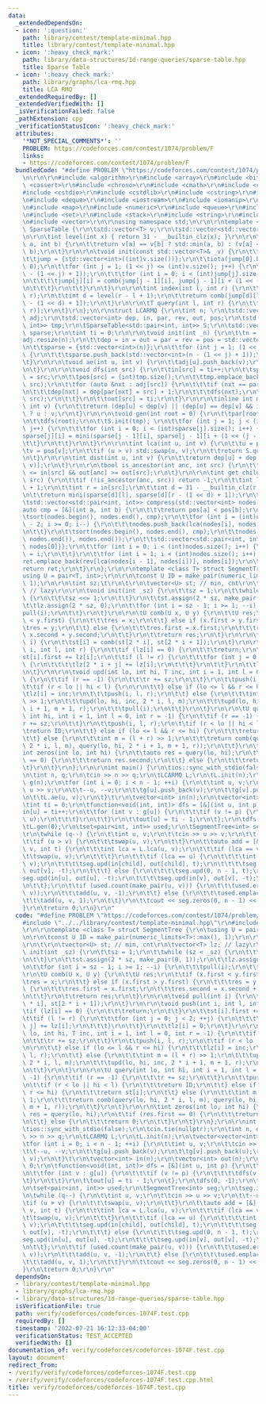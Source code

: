 ```yaml
---
data:
  _extendedDependsOn:
  - icon: ':question:'
    path: library/contest/template-minimal.hpp
    title: library/contest/template-minimal.hpp
  - icon: ':heavy_check_mark:'
    path: library/data-structures/1d-range-queries/sparse-table.hpp
    title: Sparse Table
  - icon: ':heavy_check_mark:'
    path: library/graphs/lca-rmq.hpp
    title: LCA RMQ
  _extendedRequiredBy: []
  _extendedVerifiedWith: []
  _isVerificationFailed: false
  _pathExtension: cpp
  _verificationStatusIcon: ':heavy_check_mark:'
  attributes:
    '*NOT_SPECIAL_COMMENTS*': ''
    PROBLEM: https://codeforces.com/contest/1074/problem/F
    links:
    - https://codeforces.com/contest/1074/problem/F
  bundledCode: "#define PROBLEM \"https://codeforces.com/contest/1074/problem/F\"\r\
    \n\r\n\r\n#include <algorithm>\r\n#include <array>\r\n#include <bitset>\r\n#include\
    \ <cassert>\r\n#include <chrono>\r\n#include <cmath>\r\n#include <complex>\r\n\
    #include <cstdio>\r\n#include <cstdlib>\r\n#include <cstring>\r\n#include <ctime>\r\
    \n#include <deque>\r\n#include <iostream>\r\n#include <iomanip>\r\n#include <list>\r\
    \n#include <map>\r\n#include <numeric>\r\n#include <queue>\r\n#include <random>\r\
    \n#include <set>\r\n#include <stack>\r\n#include <string>\r\n#include <unordered_map>\r\
    \n#include <vector>\r\n\r\nusing namespace std;\n\r\n\r\ntemplate <class T> struct\
    \ SparseTable {\r\n\tstd::vector<T> v;\r\n\tstd::vector<std::vector<int>> jump;\r\
    \n\r\n\tint level(int x) { return 31 - __builtin_clz(x); }\r\n\r\n\tint comb(int\
    \ a, int b) {\r\n\t\treturn v[a] == v[b] ? std::min(a, b) : (v[a] < v[b] ? a :\
    \ b);\r\n\t}\r\n\r\n\tvoid init(const std::vector<T>& _v) {\r\n\t\tv = _v;\r\n\
    \t\tjump = {std::vector<int>((int)v.size())};\r\n\t\tiota(jump[0].begin(), jump[0].end(),\
    \ 0);\r\n\t\tfor (int j = 1; (1 << j) <= (int)v.size(); j++) {\r\n\t\t\tjump.push_back(std::vector<int>((int)v.size()\
    \ - (1 << j) + 1));\r\n\t\t\tfor (int i = 0; i < (int)jump[j].size(); i++) {\r\
    \n\t\t\t\tjump[j][i] = comb(jump[j - 1][i], jump[j - 1][i + (1 << (j - 1))]);\r\
    \n\t\t\t}\r\n\t\t}\r\n\t}\r\n\r\n\tint index(int l, int r) {\r\n\t\tassert(l <=\
    \ r);\r\n\t\tint d = level(r - l + 1);\r\n\t\treturn comb(jump[d][l], jump[d][r\
    \ - (1 << d) + 1]);\r\n\t}\r\n\r\n\tT query(int l, int r) {\r\n\t\treturn v[index(l,\
    \ r)];\r\n\t}\r\n};\n\r\nstruct LCARMQ {\r\n\tint n; \r\n\tstd::vector<std::vector<int>>\
    \ adj;\r\n\tstd::vector<int> dep, in, par, rev, out, pos;\r\n\tstd::vector<std::pair<int,\
    \ int>> tmp;\r\n\tSparseTable<std::pair<int, int>> S;\r\n\tstd::vector<std::vector<int>>\
    \ sparse;\r\n\tint ti = 0;\r\n\r\n\tvoid init(int _n) {\r\n\t\tn = _n;\r\n\t\t\
    adj.resize(n);\r\n\t\tdep = in = out = par = rev = pos = std::vector<int>(n);\r\
    \n\t\tsparse = {std::vector<int>(n)};\r\n\t\tfor (int j = 1; (1 << j) <= n; j++)\
    \ {\r\n\t\t\tsparse.push_back(std::vector<int>(n - (1 << j) + 1));\r\n\t\t}\r\n\
    \t}\r\n\r\n\tvoid ae(int u, int v) {\r\n\t\tadj[u].push_back(v);\r\n\t\tadj[v].push_back(u);\r\
    \n\t}\r\n\r\n\tvoid dfs(int src) {\r\n\t\tin[src] = ti++;\r\n\t\tsparse[0][in[src]]\
    \ = src;\r\n\t\tpos[src] = (int)tmp.size();\r\n\t\ttmp.emplace_back(dep[src],\
    \ src);\r\n\t\tfor (auto &nxt : adj[src]) {\r\n\t\t\tif (nxt == par[src]) continue;\r\
    \n\t\t\tdep[nxt] = dep[par[nxt] = src] + 1;\r\n\t\t\tdfs(nxt);\r\n\t\t\ttmp.emplace_back(dep[src],\
    \ src);\r\n\t\t}\r\n\t\tout[src] = ti;\r\n\t}\r\n\r\n\tinline int mini(int u,\
    \ int v) {\r\n\t\treturn (dep[u] < dep[v] || (dep[u] == dep[v] && in[u] > in[v]))\
    \ ? u : v;\r\n\t}\r\n\r\n\tvoid gen(int root = 0) {\r\n\t\tpar[root] = root;\r\
    \n\t\tdfs(root);\r\n\t\tS.init(tmp); \r\n\t\tfor (int j = 1; j < (int)sparse.size();\
    \ j++) {\r\n\t\t\tfor (int i = 0; i < (int)sparse[j].size(); i++) {\r\n\t\t\t\t\
    sparse[j][i] = mini(sparse[j - 1][i], sparse[j - 1][i + (1 << (j - 1))]);\r\n\t\
    \t\t}\r\n\t\t}\r\n\t}\r\n\r\n\tint lca(int u, int v) {\r\n\t\tu = pos[u];\r\n\t\
    \tv = pos[v];\r\n\t\tif (u > v) std::swap(u, v);\r\n\t\treturn S.query(u, v).second;\r\
    \n\t}\r\n\r\n\tint dist(int u, int v) {\r\n\t\treturn dep[u] + dep[v] - 2 * dep[lca(u,\
    \ v)];\r\n\t}\r\n\r\n\tbool is_ancestor(int anc, int src) {\r\n\t\treturn in[anc]\
    \ <= in[src] && out[anc] >= out[src];\r\n\t}\r\n\r\n\tint get_child(int anc, int\
    \ src) {\r\n\t\tif (!is_ancestor(anc, src)) return -1;\r\n\t\tint l = in[anc]\
    \ + 1;\r\n\t\tint r = in[src];\r\n\t\tint d = 31 - __builtin_clz(r - l + 1);\r\
    \n\t\treturn mini(sparse[d][l], sparse[d][r - (1 << d) + 1]);\r\n\t}\r\n\t\r\n\
    \tstd::vector<std::pair<int, int>> compress(std::vector<int> nodes) {\r\n\t\t\
    auto cmp = [&](int a, int b) {\r\n\t\t\treturn pos[a] < pos[b];\r\n\t\t};\r\n\t\
    \tsort(nodes.begin(), nodes.end(), cmp);\r\n\t\tfor (int i = (int)nodes.size()\
    \ - 2; i >= 0; i--) {\r\n\t\t\tnodes.push_back(lca(nodes[i], nodes[i + 1]));\r\
    \n\t\t}\r\n\t\tsort(nodes.begin(), nodes.end(), cmp);\r\n\t\tnodes.erase(unique(nodes.begin(),\
    \ nodes.end()), nodes.end());\r\n\t\tstd::vector<std::pair<int, int>> ret{{0,\
    \ nodes[0]}};\r\n\t\tfor (int i = 0; i < (int)nodes.size(); i++) {\r\n\t\t\trev[nodes[i]]\
    \ = i;\r\n\t\t}\r\n\t\tfor (int i = 1; i < (int)nodes.size(); i++) {\r\n\t\t\t\
    ret.emplace_back(rev[lca(nodes[i - 1], nodes[i])], nodes[i]);\r\n\t\t}\r\n\t\t\
    return ret;\r\n\t}\r\n};\r\n\r\ntemplate <class T> struct SegmentTree {\r\n\t\
    using U = pair<T, int>;\r\n\r\n\tconst U ID = make_pair(numeric_limits<T>::max(),\
    \ 1);\r\n\r\n\tint sz;\t\r\n\t\r\n\tvector<U> st; // min, cnt\r\n\tvector<T> lz;\
    \ // lazy\r\n\r\n\tvoid init(int _sz) {\r\n\t\tsz = 1;\r\n\t\twhile (sz < _sz)\
    \ {\r\n\t\t\tsz <<= 1;\r\n\t\t}\r\n\t\tst.assign(2 * sz, make_pair(0, 1));\r\n\
    \t\tlz.assign(2 * sz, 0);\r\n\t\tfor (int i = sz - 1; i >= 1; --i) {\r\n\t\t\t\
    pull(i);\r\n\t\t}\r\n\t}\r\n\r\n\tU comb(U x, U y) {\r\n\t\tU res;\r\n\t\tif (x.first\
    \ < y.first) {\r\n\t\t\tres = x;\r\n\t\t} else if (x.first > y.first) {\r\n\t\t\
    \tres = y;\r\n\t\t} else {\r\n\t\t\tres.first = x.first;\r\n\t\t\tres.second =\
    \ x.second + y.second;\r\n\t\t}\r\n\t\treturn res;\r\n\t}\r\n\r\n\tvoid pull(int\
    \ i) {\r\n\t\tst[i] = comb(st[2 * i], st[2 * i + 1]);\r\n\t}\r\n\r\n\tvoid push(int\
    \ i, int l, int r) {\r\n\t\tif (lz[i] == 0) {\r\n\t\t\treturn;\r\n\t\t}\r\n\t\t\
    st[i].first += lz[i];\r\n\t\tif (l != r) {\r\n\t\t\tfor (int j = 0; j < 2; ++j)\
    \ {\r\n\t\t\t\tlz[2 * i + j] += lz[i];\r\n\t\t\t}\r\n\t\t}\r\n\t\tlz[i] = 0;\r\
    \n\t}\r\n\r\n\tvoid upd(int lo, int hi, T inc, int i = 1, int l = 0, int r = -1)\
    \ {\r\n\t\tif (r == -1) {\r\n\t\t\tr += sz;\r\n\t\t}\r\n\t\tpush(i, l, r);\r\n\
    \t\tif (r < lo || hi < l) {\r\n\r\n\t\t} else if (lo <= l && r <= hi) {\r\n\t\t\
    \tlz[i] = inc;\r\n\t\t\tpush(i, l, r);\r\n\t\t} else {\r\n\t\t\tint m = (l + r)\
    \ >> 1;\r\n\t\t\tupd(lo, hi, inc, 2 * i, l, m);\r\n\t\t\tupd(lo, hi, inc, 2 *\
    \ i + 1, m + 1, r);\r\n\t\t\tpull(i);\r\n\t\t}\r\n\t}\r\n\r\n\tU query(int lo,\
    \ int hi, int i = 1, int l = 0, int r = -1) {\r\n\t\tif (r == -1) {\r\n\t\t\t\
    r += sz;\r\n\t\t}\r\n\t\tpush(i, l, r);\r\n\t\tif (r < lo || hi < l) {\r\n\t\t\
    \treturn ID;\r\n\t\t} else if (lo <= l && r <= hi) {\r\n\t\t\treturn st[i];\r\n\
    \t\t} else {\r\n\t\t\tint m = (l + r) >> 1;\r\n\t\t\treturn comb(query(lo, hi,\
    \ 2 * i, l, m), query(lo, hi, 2 * i + 1, m + 1, r));\r\n\t\t}\r\n\t}\r\n\r\n\t\
    int zeros(int lo, int hi) {\r\n\t\tauto res = query(lo, hi);\r\n\t\tif (res.first\
    \ == 0) {\r\n\t\t\treturn res.second;\r\n\t\t} else {\r\n\t\t\treturn 0;\r\n\t\
    \t}\r\n\t}\r\n};\r\n\r\nint main() {\r\n\tios::sync_with_stdio(false);\r\n\tcin.tie(nullptr);\r\
    \n\tint n, q;\r\n\tcin >> n >> q;\r\n\tLCARMQ L;\r\n\tL.init(n);\r\n\tvector<vector<int>>\
    \ g(n);\r\n\tfor (int i = 0; i < n - 1; ++i) {\r\n\t\tint u, v;\r\n\t\tcin >>\
    \ u >> v;\r\n\t\t--u, --v;\r\n\t\tg[u].push_back(v);\r\n\t\tg[v].push_back(u);\r\
    \n\t\tL.ae(u, v);\r\n\t}\t\r\n\tvector<int> in(n);\r\n\tvector<int> out(n);\r\n\
    \tint ti = 0;\r\n\tfunction<void(int, int)> dfs = [&](int u, int p) {\r\n\t\t\
    in[u] = ti++;\r\n\t\tfor (int v : g[u]) {\r\n\t\t\tif (v != p) {\r\n\t\t\t\tdfs(v,\
    \ u);\r\n\t\t\t}\r\n\t\t}\r\n\t\tout[u] = ti - 1;\r\n\t};\r\n\tdfs(0, -1);\r\n\
    \tL.gen(0);\r\n\tset<pair<int, int>> used;\r\n\tSegmentTree<int> seg;\r\n\tseg.init(n);\t\
    \r\n\twhile (q--) {\r\n\t\tint u, v;\r\n\t\tcin >> u >> v;\r\n\t\t--u, --v;\r\n\
    \t\tif (u > v) {\r\n\t\t\tswap(u, v);\r\n\t\t}\r\n\t\tauto add = [&](int u, int\
    \ v, int t) {\r\n\t\t\tint lca = L.lca(u, v);\r\n\t\t\tif (lca == v) {\r\n\t\t\
    \t\tswap(u, v);\r\n\t\t\t}\r\n\t\t\tif (lca == u) {\r\n\t\t\t\tint child = L.get_child(u,\
    \ v);\r\n\t\t\t\tseg.upd(in[child], out[child], t);\r\n\t\t\t\tseg.upd(in[v],\
    \ out[v], -t);\r\n\t\t\t} else {\r\n\t\t\t\tseg.upd(0, n - 1, t);\r\n\t\t\t\t\
    seg.upd(in[u], out[u], -t);\r\n\t\t\t\tseg.upd(in[v], out[v], -t);\r\n\t\t\t}\r\
    \n\t\t};\r\n\t\tif (used.count(make_pair(u, v))) {\r\n\t\t\tused.erase(make_pair(u,\
    \ v));\r\n\t\t\tadd(u, v, -1);\r\n\t\t} else {\r\n\t\t\tused.emplace(u, v);\r\n\
    \t\t\tadd(u, v, 1);\r\n\t\t}\r\n\t\tcout << seg.zeros(0, n - 1) << '\\n';\r\n\t\
    }\r\n\treturn 0;\r\n}\r\n"
  code: "#define PROBLEM \"https://codeforces.com/contest/1074/problem/F\"\r\n\r\n\
    #include \"../../library/contest/template-minimal.hpp\"\r\n#include \"../../library/graphs/lca-rmq.hpp\"\
    \r\n\r\ntemplate <class T> struct SegmentTree {\r\n\tusing U = pair<T, int>;\r\
    \n\r\n\tconst U ID = make_pair(numeric_limits<T>::max(), 1);\r\n\r\n\tint sz;\t\
    \r\n\t\r\n\tvector<U> st; // min, cnt\r\n\tvector<T> lz; // lazy\r\n\r\n\tvoid\
    \ init(int _sz) {\r\n\t\tsz = 1;\r\n\t\twhile (sz < _sz) {\r\n\t\t\tsz <<= 1;\r\
    \n\t\t}\r\n\t\tst.assign(2 * sz, make_pair(0, 1));\r\n\t\tlz.assign(2 * sz, 0);\r\
    \n\t\tfor (int i = sz - 1; i >= 1; --i) {\r\n\t\t\tpull(i);\r\n\t\t}\r\n\t}\r\n\
    \r\n\tU comb(U x, U y) {\r\n\t\tU res;\r\n\t\tif (x.first < y.first) {\r\n\t\t\
    \tres = x;\r\n\t\t} else if (x.first > y.first) {\r\n\t\t\tres = y;\r\n\t\t} else\
    \ {\r\n\t\t\tres.first = x.first;\r\n\t\t\tres.second = x.second + y.second;\r\
    \n\t\t}\r\n\t\treturn res;\r\n\t}\r\n\r\n\tvoid pull(int i) {\r\n\t\tst[i] = comb(st[2\
    \ * i], st[2 * i + 1]);\r\n\t}\r\n\r\n\tvoid push(int i, int l, int r) {\r\n\t\
    \tif (lz[i] == 0) {\r\n\t\t\treturn;\r\n\t\t}\r\n\t\tst[i].first += lz[i];\r\n\
    \t\tif (l != r) {\r\n\t\t\tfor (int j = 0; j < 2; ++j) {\r\n\t\t\t\tlz[2 * i +\
    \ j] += lz[i];\r\n\t\t\t}\r\n\t\t}\r\n\t\tlz[i] = 0;\r\n\t}\r\n\r\n\tvoid upd(int\
    \ lo, int hi, T inc, int i = 1, int l = 0, int r = -1) {\r\n\t\tif (r == -1) {\r\
    \n\t\t\tr += sz;\r\n\t\t}\r\n\t\tpush(i, l, r);\r\n\t\tif (r < lo || hi < l) {\r\
    \n\r\n\t\t} else if (lo <= l && r <= hi) {\r\n\t\t\tlz[i] = inc;\r\n\t\t\tpush(i,\
    \ l, r);\r\n\t\t} else {\r\n\t\t\tint m = (l + r) >> 1;\r\n\t\t\tupd(lo, hi, inc,\
    \ 2 * i, l, m);\r\n\t\t\tupd(lo, hi, inc, 2 * i + 1, m + 1, r);\r\n\t\t\tpull(i);\r\
    \n\t\t}\r\n\t}\r\n\r\n\tU query(int lo, int hi, int i = 1, int l = 0, int r =\
    \ -1) {\r\n\t\tif (r == -1) {\r\n\t\t\tr += sz;\r\n\t\t}\r\n\t\tpush(i, l, r);\r\
    \n\t\tif (r < lo || hi < l) {\r\n\t\t\treturn ID;\r\n\t\t} else if (lo <= l &&\
    \ r <= hi) {\r\n\t\t\treturn st[i];\r\n\t\t} else {\r\n\t\t\tint m = (l + r) >>\
    \ 1;\r\n\t\t\treturn comb(query(lo, hi, 2 * i, l, m), query(lo, hi, 2 * i + 1,\
    \ m + 1, r));\r\n\t\t}\r\n\t}\r\n\r\n\tint zeros(int lo, int hi) {\r\n\t\tauto\
    \ res = query(lo, hi);\r\n\t\tif (res.first == 0) {\r\n\t\t\treturn res.second;\r\
    \n\t\t} else {\r\n\t\t\treturn 0;\r\n\t\t}\r\n\t}\r\n};\r\n\r\nint main() {\r\n\
    \tios::sync_with_stdio(false);\r\n\tcin.tie(nullptr);\r\n\tint n, q;\r\n\tcin\
    \ >> n >> q;\r\n\tLCARMQ L;\r\n\tL.init(n);\r\n\tvector<vector<int>> g(n);\r\n\
    \tfor (int i = 0; i < n - 1; ++i) {\r\n\t\tint u, v;\r\n\t\tcin >> u >> v;\r\n\
    \t\t--u, --v;\r\n\t\tg[u].push_back(v);\r\n\t\tg[v].push_back(u);\r\n\t\tL.ae(u,\
    \ v);\r\n\t}\t\r\n\tvector<int> in(n);\r\n\tvector<int> out(n);\r\n\tint ti =\
    \ 0;\r\n\tfunction<void(int, int)> dfs = [&](int u, int p) {\r\n\t\tin[u] = ti++;\r\
    \n\t\tfor (int v : g[u]) {\r\n\t\t\tif (v != p) {\r\n\t\t\t\tdfs(v, u);\r\n\t\t\
    \t}\r\n\t\t}\r\n\t\tout[u] = ti - 1;\r\n\t};\r\n\tdfs(0, -1);\r\n\tL.gen(0);\r\
    \n\tset<pair<int, int>> used;\r\n\tSegmentTree<int> seg;\r\n\tseg.init(n);\t\r\
    \n\twhile (q--) {\r\n\t\tint u, v;\r\n\t\tcin >> u >> v;\r\n\t\t--u, --v;\r\n\t\
    \tif (u > v) {\r\n\t\t\tswap(u, v);\r\n\t\t}\r\n\t\tauto add = [&](int u, int\
    \ v, int t) {\r\n\t\t\tint lca = L.lca(u, v);\r\n\t\t\tif (lca == v) {\r\n\t\t\
    \t\tswap(u, v);\r\n\t\t\t}\r\n\t\t\tif (lca == u) {\r\n\t\t\t\tint child = L.get_child(u,\
    \ v);\r\n\t\t\t\tseg.upd(in[child], out[child], t);\r\n\t\t\t\tseg.upd(in[v],\
    \ out[v], -t);\r\n\t\t\t} else {\r\n\t\t\t\tseg.upd(0, n - 1, t);\r\n\t\t\t\t\
    seg.upd(in[u], out[u], -t);\r\n\t\t\t\tseg.upd(in[v], out[v], -t);\r\n\t\t\t}\r\
    \n\t\t};\r\n\t\tif (used.count(make_pair(u, v))) {\r\n\t\t\tused.erase(make_pair(u,\
    \ v));\r\n\t\t\tadd(u, v, -1);\r\n\t\t} else {\r\n\t\t\tused.emplace(u, v);\r\n\
    \t\t\tadd(u, v, 1);\r\n\t\t}\r\n\t\tcout << seg.zeros(0, n - 1) << '\\n';\r\n\t\
    }\r\n\treturn 0;\r\n}\r\n"
  dependsOn:
  - library/contest/template-minimal.hpp
  - library/graphs/lca-rmq.hpp
  - library/data-structures/1d-range-queries/sparse-table.hpp
  isVerificationFile: true
  path: verify/codeforces/codeforces-1074F.test.cpp
  requiredBy: []
  timestamp: '2022-07-21 16:12:33-04:00'
  verificationStatus: TEST_ACCEPTED
  verifiedWith: []
documentation_of: verify/codeforces/codeforces-1074F.test.cpp
layout: document
redirect_from:
- /verify/verify/codeforces/codeforces-1074F.test.cpp
- /verify/verify/codeforces/codeforces-1074F.test.cpp.html
title: verify/codeforces/codeforces-1074F.test.cpp
---
```

